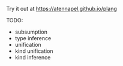 Try it out at https://atennapel.github.io/plang

TODO:
- subsumption
- type inference
- unification
- kind unification
- kind inference
